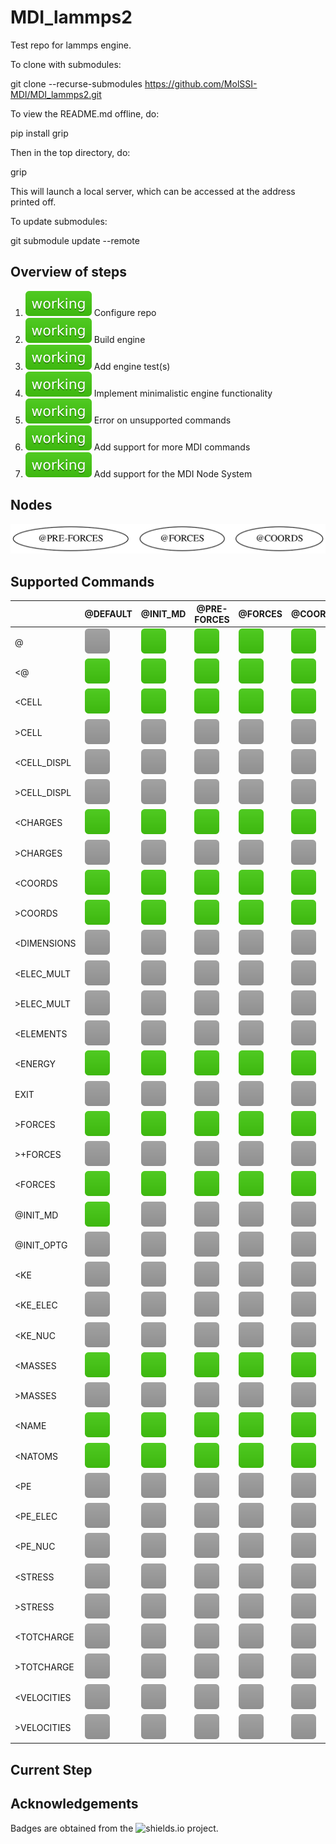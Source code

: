 # MDI_lammps2

Test repo for lammps engine.

To clone with submodules:

git clone --recurse-submodules https://github.com/MolSSI-MDI/MDI_lammps2.git

To view the README.md offline, do:

pip install grip

Then in the top directory, do:

grip

This will launch a local server, which can be accessed at the address printed off.

To update submodules:

git submodule update --remote

## Overview of steps

[comment]: <> (Badges are downloaded from shields.io, i.e.:)
[comment]: <> (curl https://img.shields.io/badge/-working-success --output .travis/badges/-working-success.svg)

1. ![step1](.travis/dynamic_badges/step_config.svg) Configure repo
2. ![step2](.travis/dynamic_badges/step_engine_build.svg) Build engine
3. ![step3](.travis/dynamic_badges/step_engine_test.svg) Add engine test(s)
4. ![step5](.travis/dynamic_badges/step_min_engine.svg) Implement minimalistic engine functionality
5. ![step6](.travis/dynamic_badges/step_unsupported.svg) Error on unsupported commands
6. ![step7](.travis/dynamic_badges/step_mdi_commands.svg) Add support for more MDI commands
7. ![step8](.travis/dynamic_badges/step_mdi_nodes.svg) Add support for the MDI Node System

## Nodes

![command](.travis/graphs/node-report.gv.svg)

[travis]: <> ( supported_commands )
## Supported Commands

| | @DEFAULT | @INIT_MD | @PRE-FORCES | @FORCES | @COORDS |
| ------------- | ------------- | ------------- | ------------- | ------------- | ------------- |
| @ | ![command](.travis/badges/box-lightgray.svg) | ![command](.travis/badges/box-brightgreen.svg) | ![command](.travis/badges/box-brightgreen.svg) | ![command](.travis/badges/box-brightgreen.svg) | ![command](.travis/badges/box-brightgreen.svg) |
| &lt;@ | ![command](.travis/badges/box-brightgreen.svg) | ![command](.travis/badges/box-brightgreen.svg) | ![command](.travis/badges/box-brightgreen.svg) | ![command](.travis/badges/box-brightgreen.svg) | ![command](.travis/badges/box-brightgreen.svg) |
| &lt;CELL | ![command](.travis/badges/box-brightgreen.svg) | ![command](.travis/badges/box-brightgreen.svg) | ![command](.travis/badges/box-brightgreen.svg) | ![command](.travis/badges/box-brightgreen.svg) | ![command](.travis/badges/box-brightgreen.svg) |
| &gt;CELL | ![command](.travis/badges/box-lightgray.svg) | ![command](.travis/badges/box-lightgray.svg) | ![command](.travis/badges/box-lightgray.svg) | ![command](.travis/badges/box-lightgray.svg) | ![command](.travis/badges/box-lightgray.svg) |
| &lt;CELL_DISPL | ![command](.travis/badges/box-lightgray.svg) | ![command](.travis/badges/box-lightgray.svg) | ![command](.travis/badges/box-lightgray.svg) | ![command](.travis/badges/box-lightgray.svg) | ![command](.travis/badges/box-lightgray.svg) |
| &gt;CELL_DISPL | ![command](.travis/badges/box-lightgray.svg) | ![command](.travis/badges/box-lightgray.svg) | ![command](.travis/badges/box-lightgray.svg) | ![command](.travis/badges/box-lightgray.svg) | ![command](.travis/badges/box-lightgray.svg) |
| &lt;CHARGES | ![command](.travis/badges/box-brightgreen.svg) | ![command](.travis/badges/box-brightgreen.svg) | ![command](.travis/badges/box-brightgreen.svg) | ![command](.travis/badges/box-brightgreen.svg) | ![command](.travis/badges/box-brightgreen.svg) |
| &gt;CHARGES | ![command](.travis/badges/box-lightgray.svg) | ![command](.travis/badges/box-lightgray.svg) | ![command](.travis/badges/box-lightgray.svg) | ![command](.travis/badges/box-lightgray.svg) | ![command](.travis/badges/box-lightgray.svg) |
| &lt;COORDS | ![command](.travis/badges/box-brightgreen.svg) | ![command](.travis/badges/box-brightgreen.svg) | ![command](.travis/badges/box-brightgreen.svg) | ![command](.travis/badges/box-brightgreen.svg) | ![command](.travis/badges/box-brightgreen.svg) |
| &gt;COORDS | ![command](.travis/badges/box-brightgreen.svg) | ![command](.travis/badges/box-brightgreen.svg) | ![command](.travis/badges/box-brightgreen.svg) | ![command](.travis/badges/box-brightgreen.svg) | ![command](.travis/badges/box-brightgreen.svg) |
| &lt;DIMENSIONS | ![command](.travis/badges/box-lightgray.svg) | ![command](.travis/badges/box-lightgray.svg) | ![command](.travis/badges/box-lightgray.svg) | ![command](.travis/badges/box-lightgray.svg) | ![command](.travis/badges/box-lightgray.svg) |
| &lt;ELEC_MULT | ![command](.travis/badges/box-lightgray.svg) | ![command](.travis/badges/box-lightgray.svg) | ![command](.travis/badges/box-lightgray.svg) | ![command](.travis/badges/box-lightgray.svg) | ![command](.travis/badges/box-lightgray.svg) |
| &gt;ELEC_MULT | ![command](.travis/badges/box-lightgray.svg) | ![command](.travis/badges/box-lightgray.svg) | ![command](.travis/badges/box-lightgray.svg) | ![command](.travis/badges/box-lightgray.svg) | ![command](.travis/badges/box-lightgray.svg) |
| &lt;ELEMENTS | ![command](.travis/badges/box-lightgray.svg) | ![command](.travis/badges/box-lightgray.svg) | ![command](.travis/badges/box-lightgray.svg) | ![command](.travis/badges/box-lightgray.svg) | ![command](.travis/badges/box-lightgray.svg) |
| &lt;ENERGY | ![command](.travis/badges/box-brightgreen.svg) | ![command](.travis/badges/box-brightgreen.svg) | ![command](.travis/badges/box-brightgreen.svg) | ![command](.travis/badges/box-brightgreen.svg) | ![command](.travis/badges/box-brightgreen.svg) |
| EXIT | ![command](.travis/badges/box-lightgray.svg) | ![command](.travis/badges/box-lightgray.svg) | ![command](.travis/badges/box-lightgray.svg) | ![command](.travis/badges/box-lightgray.svg) | ![command](.travis/badges/box-lightgray.svg) |
| &gt;FORCES | ![command](.travis/badges/box-brightgreen.svg) | ![command](.travis/badges/box-brightgreen.svg) | ![command](.travis/badges/box-brightgreen.svg) | ![command](.travis/badges/box-brightgreen.svg) | ![command](.travis/badges/box-brightgreen.svg) |
| &gt;+FORCES | ![command](.travis/badges/box-lightgray.svg) | ![command](.travis/badges/box-lightgray.svg) | ![command](.travis/badges/box-lightgray.svg) | ![command](.travis/badges/box-lightgray.svg) | ![command](.travis/badges/box-lightgray.svg) |
| &lt;FORCES | ![command](.travis/badges/box-brightgreen.svg) | ![command](.travis/badges/box-brightgreen.svg) | ![command](.travis/badges/box-brightgreen.svg) | ![command](.travis/badges/box-brightgreen.svg) | ![command](.travis/badges/box-brightgreen.svg) |
| @INIT_MD | ![command](.travis/badges/box-brightgreen.svg) | ![command](.travis/badges/box-lightgray.svg) | ![command](.travis/badges/box-lightgray.svg) | ![command](.travis/badges/box-lightgray.svg) | ![command](.travis/badges/box-lightgray.svg) |
| @INIT_OPTG | ![command](.travis/badges/box-lightgray.svg) | ![command](.travis/badges/box-lightgray.svg) | ![command](.travis/badges/box-lightgray.svg) | ![command](.travis/badges/box-lightgray.svg) | ![command](.travis/badges/box-lightgray.svg) |
| &lt;KE | ![command](.travis/badges/box-lightgray.svg) | ![command](.travis/badges/box-lightgray.svg) | ![command](.travis/badges/box-lightgray.svg) | ![command](.travis/badges/box-lightgray.svg) | ![command](.travis/badges/box-lightgray.svg) |
| &lt;KE_ELEC | ![command](.travis/badges/box-lightgray.svg) | ![command](.travis/badges/box-lightgray.svg) | ![command](.travis/badges/box-lightgray.svg) | ![command](.travis/badges/box-lightgray.svg) | ![command](.travis/badges/box-lightgray.svg) |
| &lt;KE_NUC | ![command](.travis/badges/box-lightgray.svg) | ![command](.travis/badges/box-lightgray.svg) | ![command](.travis/badges/box-lightgray.svg) | ![command](.travis/badges/box-lightgray.svg) | ![command](.travis/badges/box-lightgray.svg) |
| &lt;MASSES | ![command](.travis/badges/box-brightgreen.svg) | ![command](.travis/badges/box-brightgreen.svg) | ![command](.travis/badges/box-brightgreen.svg) | ![command](.travis/badges/box-brightgreen.svg) | ![command](.travis/badges/box-brightgreen.svg) |
| &gt;MASSES | ![command](.travis/badges/box-lightgray.svg) | ![command](.travis/badges/box-lightgray.svg) | ![command](.travis/badges/box-lightgray.svg) | ![command](.travis/badges/box-lightgray.svg) | ![command](.travis/badges/box-lightgray.svg) |
| &lt;NAME | ![command](.travis/badges/box-brightgreen.svg) | ![command](.travis/badges/box-brightgreen.svg) | ![command](.travis/badges/box-brightgreen.svg) | ![command](.travis/badges/box-brightgreen.svg) | ![command](.travis/badges/box-brightgreen.svg) |
| &lt;NATOMS | ![command](.travis/badges/box-brightgreen.svg) | ![command](.travis/badges/box-brightgreen.svg) | ![command](.travis/badges/box-brightgreen.svg) | ![command](.travis/badges/box-brightgreen.svg) | ![command](.travis/badges/box-brightgreen.svg) |
| &lt;PE | ![command](.travis/badges/box-lightgray.svg) | ![command](.travis/badges/box-lightgray.svg) | ![command](.travis/badges/box-lightgray.svg) | ![command](.travis/badges/box-lightgray.svg) | ![command](.travis/badges/box-lightgray.svg) |
| &lt;PE_ELEC | ![command](.travis/badges/box-lightgray.svg) | ![command](.travis/badges/box-lightgray.svg) | ![command](.travis/badges/box-lightgray.svg) | ![command](.travis/badges/box-lightgray.svg) | ![command](.travis/badges/box-lightgray.svg) |
| &lt;PE_NUC | ![command](.travis/badges/box-lightgray.svg) | ![command](.travis/badges/box-lightgray.svg) | ![command](.travis/badges/box-lightgray.svg) | ![command](.travis/badges/box-lightgray.svg) | ![command](.travis/badges/box-lightgray.svg) |
| &lt;STRESS | ![command](.travis/badges/box-lightgray.svg) | ![command](.travis/badges/box-lightgray.svg) | ![command](.travis/badges/box-lightgray.svg) | ![command](.travis/badges/box-lightgray.svg) | ![command](.travis/badges/box-lightgray.svg) |
| &gt;STRESS | ![command](.travis/badges/box-lightgray.svg) | ![command](.travis/badges/box-lightgray.svg) | ![command](.travis/badges/box-lightgray.svg) | ![command](.travis/badges/box-lightgray.svg) | ![command](.travis/badges/box-lightgray.svg) |
| &lt;TOTCHARGE | ![command](.travis/badges/box-lightgray.svg) | ![command](.travis/badges/box-lightgray.svg) | ![command](.travis/badges/box-lightgray.svg) | ![command](.travis/badges/box-lightgray.svg) | ![command](.travis/badges/box-lightgray.svg) |
| &gt;TOTCHARGE | ![command](.travis/badges/box-lightgray.svg) | ![command](.travis/badges/box-lightgray.svg) | ![command](.travis/badges/box-lightgray.svg) | ![command](.travis/badges/box-lightgray.svg) | ![command](.travis/badges/box-lightgray.svg) |
| &lt;VELOCITIES | ![command](.travis/badges/box-lightgray.svg) | ![command](.travis/badges/box-lightgray.svg) | ![command](.travis/badges/box-lightgray.svg) | ![command](.travis/badges/box-lightgray.svg) | ![command](.travis/badges/box-lightgray.svg) |
| &gt;VELOCITIES | ![command](.travis/badges/box-lightgray.svg) | ![command](.travis/badges/box-lightgray.svg) | ![command](.travis/badges/box-lightgray.svg) | ![command](.travis/badges/box-lightgray.svg) | ![command](.travis/badges/box-lightgray.svg) |

## Current Step

## Acknowledgements

Badges are obtained from the ![shields.io](https://shields.io/) project.
